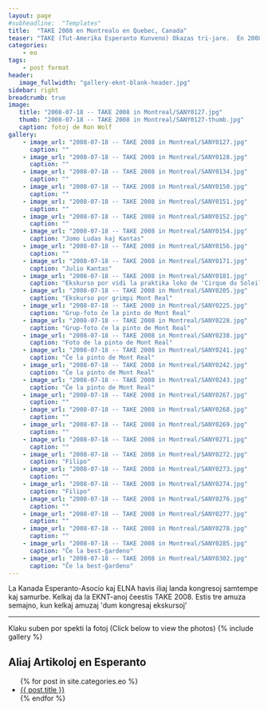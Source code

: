 ```yaml
---
layout: page
#subheadline:  "Templates"
title:  "TAKE 2008 en Montrealo en Quebec, Canada"
teaser: "TAKE (Tut-Amerika Esperanto Kunveno) Okazas tri-jare.  En 2008 ĝi okazis en Montrealo."
categories:
    - eo
tags:
    - post format
header:
   image_fullwidth: "gallery-eknt-blank-header.jpg"
sidebar: right
breadcrumb: true
image:
   title: "2008-07-18 -- TAKE 2008 in Montreal/SANY0127.jpg"
   thumb: "2008-07-18 -- TAKE 2008 in Montreal/SANY0127-thumb.jpg"
   caption: fotoj de Ron Wolf
gallery:
    - image_url: "2008-07-18 -- TAKE 2008 in Montreal/SANY0127.jpg"
      caption: ""
    - image_url: "2008-07-18 -- TAKE 2008 in Montreal/SANY0128.jpg"
      caption: ""
    - image_url: "2008-07-18 -- TAKE 2008 in Montreal/SANY0134.jpg"
      caption: ""
    - image_url: "2008-07-18 -- TAKE 2008 in Montreal/SANY0150.jpg"
      caption: ""
    - image_url: "2008-07-18 -- TAKE 2008 in Montreal/SANY0151.jpg"
      caption: ""
    - image_url: "2008-07-18 -- TAKE 2008 in Montreal/SANY0152.jpg"
      caption: ""
    - image_url: "2008-07-18 -- TAKE 2008 in Montreal/SANY0154.jpg"
      caption: "Jomo Ludas kaj Kantas"
    - image_url: "2008-07-18 -- TAKE 2008 in Montreal/SANY0156.jpg"
      caption: ""
    - image_url: "2008-07-18 -- TAKE 2008 in Montreal/SANY0171.jpg"
      caption: "Julio Kantas"
    - image_url: "2008-07-18 -- TAKE 2008 in Montreal/SANY0181.jpg"
      caption: "Ekskurso por vidi la praktika loko de 'Cirque du Soleil'"
    - image_url: "2008-07-18 -- TAKE 2008 in Montreal/SANY0205.jpg"
      caption: "Ekskurso por grimpi Mont Real"
    - image_url: "2008-07-18 -- TAKE 2008 in Montreal/SANY0225.jpg"
      caption: "Grup-foto ĉe la pinto de Mont Real"
    - image_url: "2008-07-18 -- TAKE 2008 in Montreal/SANY0228.jpg"
      caption: "Grup-foto ĉe la pinto de Mont Real"
    - image_url: "2008-07-18 -- TAKE 2008 in Montreal/SANY0238.jpg"
      caption: "Foto de la pinto de Mont Real"
    - image_url: "2008-07-18 -- TAKE 2008 in Montreal/SANY0241.jpg"
      caption: "Ĉe la pinto de Mont Real"
    - image_url: "2008-07-18 -- TAKE 2008 in Montreal/SANY0242.jpg"
      caption: "Ĉe la pinto de Mont Real"
    - image_url: "2008-07-18 -- TAKE 2008 in Montreal/SANY0243.jpg"
      caption: "Ĉe la pinto de Mont Real"
    - image_url: "2008-07-18 -- TAKE 2008 in Montreal/SANY0267.jpg"
      caption: ""
    - image_url: "2008-07-18 -- TAKE 2008 in Montreal/SANY0268.jpg"
      caption: ""
    - image_url: "2008-07-18 -- TAKE 2008 in Montreal/SANY0269.jpg"
      caption: ""
    - image_url: "2008-07-18 -- TAKE 2008 in Montreal/SANY0271.jpg"
      caption: ""
    - image_url: "2008-07-18 -- TAKE 2008 in Montreal/SANY0272.jpg"
      caption: "Filipo"
    - image_url: "2008-07-18 -- TAKE 2008 in Montreal/SANY0273.jpg"
      caption: ""
    - image_url: "2008-07-18 -- TAKE 2008 in Montreal/SANY0274.jpg"
      caption: "Filipo"
    - image_url: "2008-07-18 -- TAKE 2008 in Montreal/SANY0276.jpg"
      caption: ""
    - image_url: "2008-07-18 -- TAKE 2008 in Montreal/SANY0277.jpg"
      caption: ""
    - image_url: "2008-07-18 -- TAKE 2008 in Montreal/SANY0278.jpg"
      caption: ""
    - image_url: "2008-07-18 -- TAKE 2008 in Montreal/SANY0285.jpg"
      caption: "Ĉe la best-ĝardeno"
    - image_url: "2008-07-18 -- TAKE 2008 in Montreal/SANY0302.jpg"
      caption: "Ĉe la best-ĝardeno"
---
```


<!--more-->

La Kanada Esperanto-Asocio kaj ELNA havis iliaj landa kongresoj samtempe kaj samurbe.  Kelkaj da la EKNT-anoj ĉeestis TAKE 2008.  Estis tre amuza semajno, kun kelkaj amuzaj 'dum kongresaj ekskursoj'

--------------------------
Klaku suben por spekti la fotoj (Click below to view the photos)
{% include gallery %}


## Aliaj Artikoloj en Esperanto

<ul>
    {% for post in site.categories.eo %}
    <li><a href="{{ site.url }}{{ site.baseurl }}{{ post.url }}">{{ post.title }}</a></li>
    {% endfor %}
</ul>
